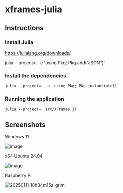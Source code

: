 # xframes-julia

## Instructions

### Install Julia

https://julialang.org/downloads/

julia --project=. -e 'using Pkg; Pkg.add("JSON")'

### Install the dependencies

`julia --project=. -e 'using Pkg; Pkg.instantiate()'`

### Running the application

`julia --project=. src/XFrames.jl`

## Screenshots

Windows 11

![image](https://github.com/user-attachments/assets/390cf3d2-2dfa-4010-8d21-e4c99316106f)

x64 Ubuntu 24.04

![image](https://github.com/user-attachments/assets/361db09f-d36f-4aad-a82c-76f91514c677)

Raspberry Pi

![20250111_18h34m15s_grim](https://github.com/user-attachments/assets/08c17c5c-e0bc-4fbd-bfe5-c1fa54527ff3)
